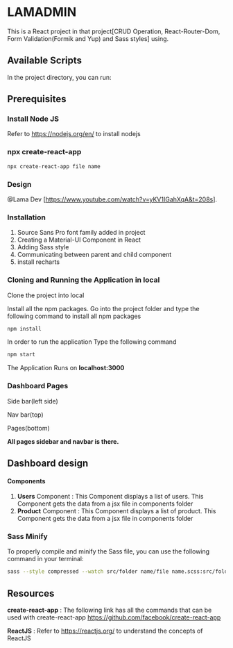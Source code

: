 # LAMADMIN

This is a React project in that project[CRUD Operation, React-Router-Dom, Form Validation(Formik and Yup) and Sass styles] using.

## Available Scripts

In the project directory, you can run:

## Prerequisites

### Install Node JS
Refer to https://nodejs.org/en/ to install nodejs

### npx create-react-app
```bash
npx create-react-app file name
```

### Design

@Lama Dev [https://www.youtube.com/watch?v=yKV1IGahXqA&t=208s].

### Installation

1. Source Sans Pro font family added in project
2. Creating a Material-UI Component in React
3. Adding Sass style
4. Communicating between parent and child component
5. install recharts 

### Cloning and Running the Application in local

Clone the project into local

Install all the npm packages. Go into the project folder and type the following command to install all npm packages

```bash
npm install
```

In order to run the application Type the following command

```bash
npm start
```

The Application Runs on **localhost:3000**

### Dashboard Pages

Side bar(left side)

Nav bar(top)

Pages(bottom)

**All pages sidebar and navbar is there.**

## Dashboard design

#### Components

1. **Users** Component : This Component displays a list of users. This Component gets the data from a jsx file in components folder
2. **Product** Component : This Component displays a list of product. This Component gets the data from a jsx file in components folder

### Sass Minify
To properly compile and minify the Sass file, you can use the following command in your terminal:
```bash
sass --style compressed --watch src/folder name/file name.scss:src/folder name/file name.css
```


## Resources

**create-react-app** : The following link has all the commands that can be used with create-react-app
https://github.com/facebook/create-react-app

**ReactJS** : Refer to https://reactjs.org/ to understand the concepts of ReactJS
